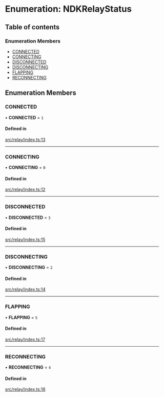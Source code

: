 # Enumeration: NDKRelayStatus

## Table of contents

### Enumeration Members

- [CONNECTED](../wiki/NDKRelayStatus#connected)
- [CONNECTING](../wiki/NDKRelayStatus#connecting)
- [DISCONNECTED](../wiki/NDKRelayStatus#disconnected)
- [DISCONNECTING](../wiki/NDKRelayStatus#disconnecting)
- [FLAPPING](../wiki/NDKRelayStatus#flapping)
- [RECONNECTING](../wiki/NDKRelayStatus#reconnecting)

## Enumeration Members

### CONNECTED

• **CONNECTED** = ``1``

#### Defined in

[src/relay/index.ts:13](https://github.com/nostr-dev-kit/ndk/blob/1f6f222/src/relay/index.ts#L13)

___

### CONNECTING

• **CONNECTING** = ``0``

#### Defined in

[src/relay/index.ts:12](https://github.com/nostr-dev-kit/ndk/blob/1f6f222/src/relay/index.ts#L12)

___

### DISCONNECTED

• **DISCONNECTED** = ``3``

#### Defined in

[src/relay/index.ts:15](https://github.com/nostr-dev-kit/ndk/blob/1f6f222/src/relay/index.ts#L15)

___

### DISCONNECTING

• **DISCONNECTING** = ``2``

#### Defined in

[src/relay/index.ts:14](https://github.com/nostr-dev-kit/ndk/blob/1f6f222/src/relay/index.ts#L14)

___

### FLAPPING

• **FLAPPING** = ``5``

#### Defined in

[src/relay/index.ts:17](https://github.com/nostr-dev-kit/ndk/blob/1f6f222/src/relay/index.ts#L17)

___

### RECONNECTING

• **RECONNECTING** = ``4``

#### Defined in

[src/relay/index.ts:16](https://github.com/nostr-dev-kit/ndk/blob/1f6f222/src/relay/index.ts#L16)
